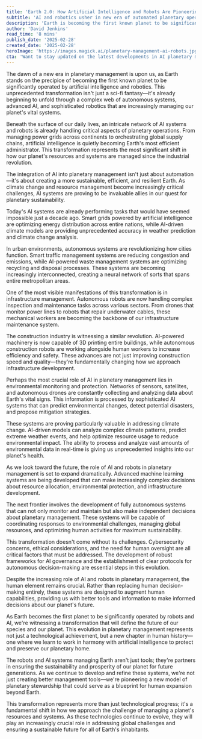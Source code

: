 ```yaml
---
title: 'Earth 2.0: How Artificial Intelligence and Robots Are Pioneering Planetary Management'
subtitle: 'AI and robotics usher in new era of automated planetary operations'
description: 'Earth is becoming the first known planet to be significantly operated by artificial intelligence and robotics. This transformation is revolutionizing how we manage planetary resources, infrastructure, and environmental protection through advanced AI systems and autonomous robots. From smart grids to environmental monitoring, discover how this technological evolution is shaping our planet''s future.'
author: 'David Jenkins'
read_time: '8 mins'
publish_date: '2025-02-28'
created_date: '2025-02-28'
heroImage: 'https://images.magick.ai/planetary-management-ai-robots.jpg'
cta: 'Want to stay updated on the latest developments in AI planetary management? Follow us on LinkedIn for exclusive insights and breaking news about how artificial intelligence is reshaping our world.'
---
```


The dawn of a new era in planetary management is upon us, as Earth stands on the precipice of becoming the first known planet to be significantly operated by artificial intelligence and robotics. This unprecedented transformation isn't just a sci-fi fantasy—it's already beginning to unfold through a complex web of autonomous systems, advanced AI, and sophisticated robotics that are increasingly managing our planet's vital systems.

Beneath the surface of our daily lives, an intricate network of AI systems and robots is already handling critical aspects of planetary operations. From managing power grids across continents to orchestrating global supply chains, artificial intelligence is quietly becoming Earth's most efficient administrator. This transformation represents the most significant shift in how our planet's resources and systems are managed since the industrial revolution.

The integration of AI into planetary management isn't just about automation—it's about creating a more sustainable, efficient, and resilient Earth. As climate change and resource management become increasingly critical challenges, AI systems are proving to be invaluable allies in our quest for planetary sustainability.

Today's AI systems are already performing tasks that would have seemed impossible just a decade ago. Smart grids powered by artificial intelligence are optimizing energy distribution across entire nations, while AI-driven climate models are providing unprecedented accuracy in weather prediction and climate change analysis.

In urban environments, autonomous systems are revolutionizing how cities function. Smart traffic management systems are reducing congestion and emissions, while AI-powered waste management systems are optimizing recycling and disposal processes. These systems are becoming increasingly interconnected, creating a neural network of sorts that spans entire metropolitan areas.

One of the most visible manifestations of this transformation is in infrastructure management. Autonomous robots are now handling complex inspection and maintenance tasks across various sectors. From drones that monitor power lines to robots that repair underwater cables, these mechanical workers are becoming the backbone of our infrastructure maintenance system.

The construction industry is witnessing a similar revolution. AI-powered machinery is now capable of 3D printing entire buildings, while autonomous construction robots are working alongside human workers to increase efficiency and safety. These advances are not just improving construction speed and quality—they're fundamentally changing how we approach infrastructure development.

Perhaps the most crucial role of AI in planetary management lies in environmental monitoring and protection. Networks of sensors, satellites, and autonomous drones are constantly collecting and analyzing data about Earth's vital signs. This information is processed by sophisticated AI systems that can predict environmental changes, detect potential disasters, and propose mitigation strategies.

These systems are proving particularly valuable in addressing climate change. AI-driven models can analyze complex climate patterns, predict extreme weather events, and help optimize resource usage to reduce environmental impact. The ability to process and analyze vast amounts of environmental data in real-time is giving us unprecedented insights into our planet's health.

As we look toward the future, the role of AI and robots in planetary management is set to expand dramatically. Advanced machine learning systems are being developed that can make increasingly complex decisions about resource allocation, environmental protection, and infrastructure development.

The next frontier involves the development of fully autonomous systems that can not only monitor and maintain but also make independent decisions about planetary management. These systems will be capable of coordinating responses to environmental challenges, managing global resources, and optimizing human activities for maximum sustainability.

This transformation doesn't come without its challenges. Cybersecurity concerns, ethical considerations, and the need for human oversight are all critical factors that must be addressed. The development of robust frameworks for AI governance and the establishment of clear protocols for autonomous decision-making are essential steps in this evolution.

Despite the increasing role of AI and robots in planetary management, the human element remains crucial. Rather than replacing human decision-making entirely, these systems are designed to augment human capabilities, providing us with better tools and information to make informed decisions about our planet's future.

As Earth becomes the first planet to be significantly operated by robots and AI, we're witnessing a transformation that will define the future of our species and our planet. This evolution in planetary management represents not just a technological achievement, but a new chapter in human history—one where we learn to work in harmony with artificial intelligence to protect and preserve our planetary home.

The robots and AI systems managing Earth aren't just tools; they're partners in ensuring the sustainability and prosperity of our planet for future generations. As we continue to develop and refine these systems, we're not just creating better management tools—we're pioneering a new model of planetary stewardship that could serve as a blueprint for human expansion beyond Earth.

This transformation represents more than just technological progress; it's a fundamental shift in how we approach the challenge of managing a planet's resources and systems. As these technologies continue to evolve, they will play an increasingly crucial role in addressing global challenges and ensuring a sustainable future for all of Earth's inhabitants.